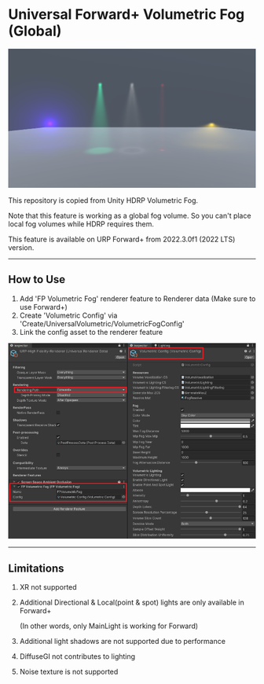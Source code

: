 # Universal Forward+ Volumetric Fog (Global)

![Sample](./VolumetricFogSample.png) 

This repository is copied from Unity HDRP Volumetric Fog.

Note that this feature is working as a global fog volume. So you can't place local fog volumes while HDRP requires them.

This feature is available on URP Forward+ from 2022.3.0f1 (2022 LTS) version.

---

## How to Use
1. Add 'FP Volumetric Fog' renderer feature to Renderer data (Make sure to use Forward+)
2. Create 'Volumetric Config' via 'Create/UniversalVolumetric/VolumetricFogConfig'
3. Link the config asset to the renderer feature

![How To Use](./HowToUse.png) 

---

## Limitations
1. XR not supported
2. Additional Directional & Local(point & spot) lights are only available in Forward+
   
   (In other words, only MainLight is working for Forward)
   
3. Additional light shadows are not supported due to performance
4. DiffuseGI not contributes to lighting
5. Noise texture is not supported 
